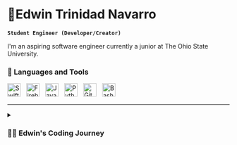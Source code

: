 # 🩻Edwin Trinidad Navarro

**`Student Engineer (Developer/Creator)`**

I'm an aspiring software engineer currently a junior at The Ohio State University. 

### 🧰 Languages and Tools

<img align="left" alt="Swift" width="30px" style="padding-right:10px;" src="https://cdn.jsdelivr.net/gh/devicons/devicon@latest/icons/swift/swift-original.svg" />
<img align="left" alt="Firebase" width="30px" style="padding-right:10px;" src="https://cdn.jsdelivr.net/gh/devicons/devicon@latest/icons/firebase/firebase-original.svg" />
<img align="left" alt="Java" width="30px" style="padding-right:10px;" src="https://cdn.jsdelivr.net/gh/devicons/devicon/icons/java/java-original.svg"/>
<img align="left" alt="Python" width="30px" style="padding-right:10px;" src="https://cdn.jsdelivr.net/gh/devicons/devicon/icons/python/python-plain.svg" />
<img align="left" alt="GitHub" width="30px" style="padding-right:10px;" src="https://cdn.jsdelivr.net/gh/devicons/devicon/icons/github/github-original.svg" />
<img align="left" alt="Bash" width="30px" style="padding-right:10px;" src="https://cdn.jsdelivr.net/gh/devicons/devicon/icons/bash/bash-original.svg" />


<br />
<br />

---

<details>
 <summary><h3>👨‍💻 Edwin's Coding Journey</h3></summary>
   I started my coding journey as a junior in high school when I was accepted into the Mobile Applications Development program at the South-Western Career Academy. There, I developed a love for coding and solving problems. 

   Now, I am a junior at The Ohio State University, studying Computer Science. I want to document my progress throughout the year and showcase my current projects.
</details>
